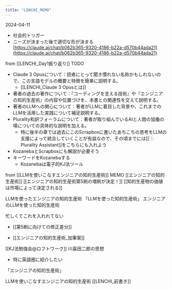 ```yaml
---
title: "LENCHI_MEMO"
---
```



2024-04-11
- 社会的トリガー
- ニーズが決まった後で適切な形が決まる
[https://claude.ai/chat/b062b365-9320-4186-b22a-d570b44ada21](https://claude.ai/chat/b062b365-9320-4186-b22a-d570b44ada21)


from [[LENCHI_Day1振り返り]]
TODO
- Claude 3 Opusについて：読者にとって聞き慣れない名称かもしれないので、この言語モデルの概要と特徴を簡単に説明する。
    - [[LENCHI_Claude 3 Opusとは]]
- 著者の過去の著作について：『コーディングを支える技術』や『エンジニアの知的生産術』の内容や位置づけを、本書との関連性を交えて説明する。
- 著者のLLMへの関心について：著者がLLMに着目した背景や、これまでのLLMを活用した実践について補足説明する。
- Plurality和訳フォーラムについて：著者が取り組んでいるAIと人間の協働の場についての具体的な説明を加える。
    - 特に後半の章では過去にこのScrapboxに書いたあちこちの思考をLLMの支援によって統合していくことが有益なので、その頃までには[[⿻Plurality Assistant]]をこちらにも入れよう
- KozanebaとScrapboxにも解説が必要そう
- キーワードをKozanebaする
    - Kozanebaは電子的KJ法ツール



from [[LLMを使いこなすエンジニアの知的生産術]]
MEMO
[[エンジニアの知的生産術]]
[[エンジニアの知的生産術第5刷の増刷が決定！]]
[[知的生産物の価値は市場によって決定される]]

LLMを使ったエンジニアの知的生産術
「LLMを使った知的生産術」
エンジニアのLLMを使った知的生産術

忙しくてこれを入れれてない
- [[第5刷に向けての修正差分]]

- [[エンジニアの知的生産術_加筆案]]

[[KJ法勉強会@ロフトワーク]]
川喜田二郎の思想
- 特に英語圏に紹介したい


「エンジニアの知的生産術」

LLMを使いこなすエンジニアの知的生産術
[[LENCHI_前書き]]
